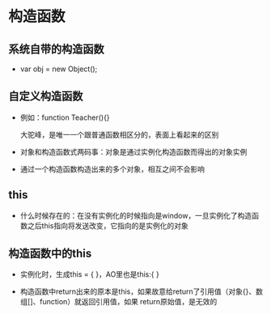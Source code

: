 # 构造函数

## 系统自带的构造函数

- var obj = new Object();

## 自定义构造函数

- 例如：function Teacher(){}

  大驼峰，是唯一一个跟普通函数相区分的，表面上看起来的区别

- 对象和构造函数式两码事：对象是通过实例化构造函数而得出的对象实例

- 通过一个构造函数构造出来的多个对象，相互之间不会影响

## this

- 什么时候存在的：在没有实例化的时候指向是window，一旦实例化了构造函数之后this指向将发送改变，它指向的是实例化的对象

## 构造函数中的this

- 实例化时，生成this = { }，AO里也是this:{ }

- 构造函数中return出来的原本是this，如果故意给return了引用值（对象{}、数组[]、function）就返回引用值，如果
return原始值，是无效的

